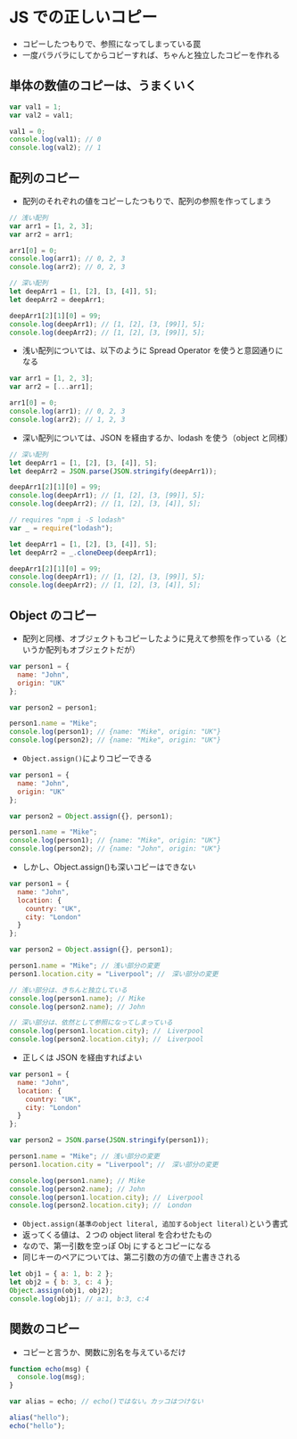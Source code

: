 # JS での正しいコピー

- コピーしたつもりで、参照になってしまっている罠
- 一度バラバラにしてからコピーすれば、ちゃんと独立したコピーを作れる

## 単体の数値のコピーは、うまくいく

```js
var val1 = 1;
var val2 = val1;

val1 = 0;
console.log(val1); // 0
console.log(val2); // 1
```

## 配列のコピー

- 配列のそれぞれの値をコピーしたつもりで、配列の参照を作ってしまう

```js
// 浅い配列
var arr1 = [1, 2, 3];
var arr2 = arr1;

arr1[0] = 0;
console.log(arr1); // 0, 2, 3
console.log(arr2); // 0, 2, 3

// 深い配列
let deepArr1 = [1, [2], [3, [4]], 5];
let deepArr2 = deepArr1;

deepArr1[2][1][0] = 99;
console.log(deepArr1); // [1, [2], [3, [99]], 5];
console.log(deepArr2); // [1, [2], [3, [99]], 5];
```

- 浅い配列については、以下のように Spread Operator を使うと意図通りになる

```js
var arr1 = [1, 2, 3];
var arr2 = [...arr1];

arr1[0] = 0;
console.log(arr1); // 0, 2, 3
console.log(arr2); // 1, 2, 3
```

- 深い配列については、JSON を経由するか、lodash を使う（object と同様）

```js
// 深い配列
let deepArr1 = [1, [2], [3, [4]], 5];
let deepArr2 = JSON.parse(JSON.stringify(deepArr1));

deepArr1[2][1][0] = 99;
console.log(deepArr1); // [1, [2], [3, [99]], 5];
console.log(deepArr2); // [1, [2], [3, [4]], 5];
```

```js
// requires "npm i -S lodash"
var _ = require("lodash");

let deepArr1 = [1, [2], [3, [4]], 5];
let deepArr2 = _.cloneDeep(deepArr1);

deepArr1[2][1][0] = 99;
console.log(deepArr1); // [1, [2], [3, [99]], 5];
console.log(deepArr2); // [1, [2], [3, [4]], 5];
```

## Object のコピー

- 配列と同様、オブジェクトもコピーしたように見えて参照を作っている（というか配列もオブジェクトだが）

```js
var person1 = {
  name: "John",
  origin: "UK"
};

var person2 = person1;

person1.name = "Mike";
console.log(person1); // {name: "Mike", origin: "UK"}
console.log(person2); // {name: "Mike", origin: "UK"}
```

- `Object.assign()`によりコピーできる

```js
var person1 = {
  name: "John",
  origin: "UK"
};

var person2 = Object.assign({}, person1);

person1.name = "Mike";
console.log(person1); // {name: "Mike", origin: "UK"}
console.log(person2); // {name: "John", origin: "UK"}
```

- しかし、Object.assign()も深いコピーはできない

```js
var person1 = {
  name: "John",
  location: {
    country: "UK",
    city: "London"
  }
};

var person2 = Object.assign({}, person1);

person1.name = "Mike"; // 浅い部分の変更
person1.location.city = "Liverpool"; //　深い部分の変更

// 浅い部分は、きちんと独立している
console.log(person1.name); // Mike
console.log(person2.name); // John

// 深い部分は、依然として参照になってしまっている
console.log(person1.location.city); //　Liverpool
console.log(person2.location.city); //　Liverpool
```

- 正しくは JSON を経由すればよい

```js
var person1 = {
  name: "John",
  location: {
    country: "UK",
    city: "London"
  }
};

var person2 = JSON.parse(JSON.stringify(person1));

person1.name = "Mike"; // 浅い部分の変更
person1.location.city = "Liverpool"; //　深い部分の変更

console.log(person1.name); // Mike
console.log(person2.name); // John
console.log(person1.location.city); //　Liverpool
console.log(person2.location.city); //　London
```

- `Object.assign(基準のobject literal, 追加するobject literal)`という書式
- 返ってくる値は、２つの object literal を合わせたもの
- なので、第一引数を空っぽ Obj にするとコピーになる
- 同じキーのペアについては、第二引数の方の値で上書きされる

```js
let obj1 = { a: 1, b: 2 };
let obj2 = { b: 3, c: 4 };
Object.assign(obj1, obj2);
console.log(obj1); // a:1, b:3, c:4
```

## 関数のコピー

- コピーと言うか、関数に別名を与えているだけ

```js
function echo(msg) {
  console.log(msg);
}

var alias = echo; // echo()ではない。カッコはつけない

alias("hello");
echo("hello");
```
